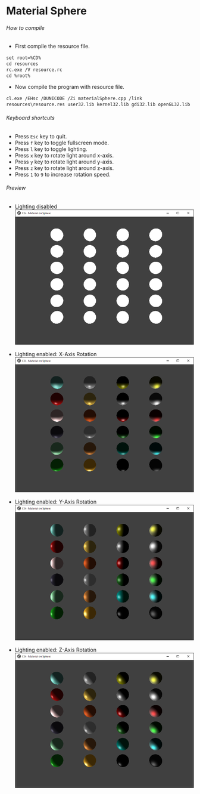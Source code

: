 Material Sphere
===============

###### How to compile

- First compile the resource file.

```
set root=%CD%
cd resources
rc.exe /V resource.rc
cd %root%
```

- Now compile the program with resource file.

```
cl.exe /EHsc /DUNICODE /Zi materialSphere.cpp /link resources\resource.res user32.lib kernel32.lib gdi32.lib openGL32.lib
```

###### Keyboard shortcuts
- Press ```Esc``` key to quit.
- Press ```f``` key to toggle fullscreen mode.
- Press ```l``` key to toggle lighting.
- Press ```x``` key to rotate light around x-axis.
- Press ```y``` key to rotate light around y-axis.
- Press ```z``` key to rotate light around z-axis.
- Press ```1``` to ```9``` to increase rotation speed.

###### Preview

- Lighting disabled
![materialSphereLightOff][materialSphereLightOff-image]

- Lighting enabled: X-Axis Rotation
![materialSphereLightOnXRotation-image][materialSphereLightOnXRotation-image]

- Lighting enabled: Y-Axis Rotation
![materialSphereLightOnYRotation-image][materialSphereLightOnYRotation-image]

- Lighting enabled: Z-Axis Rotation
![materialSphereLightOnZRotation-image][materialSphereLightOnZRotation-image]

[//]: # "Image declaration"

[materialSphereLightOff-image]: ./preview/materialSphereLightOff.png "Material Sphere with light off"
[materialSphereLightOnXRotation-image]: ./preview/materialSphereLightOnXRotation.png "Material Sphere with light on and  X-Axis rotation"
[materialSphereLightOnYRotation-image]: ./preview/materialSphereLightOnYRotation.png "Material Sphere with light on and  Y-Axis rotation"
[materialSphereLightOnZRotation-image]: ./preview/materialSphereLightOnZRotation.png "Material Sphere with light on and  Z-Axis rotation"
